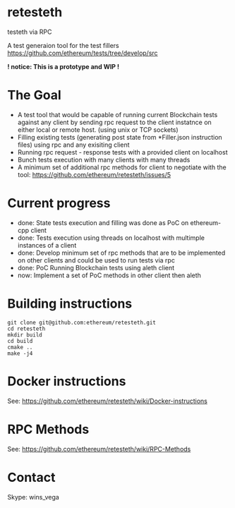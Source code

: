 # retesteth
testeth via RPC

A test generaion tool for the test fillers https://github.com/ethereum/tests/tree/develop/src

**! notice: This is a prototype and WIP !**

# The Goal

* A test tool that would be capable of running current Blockchain tests against any client by sending rpc request to the client instatnce on either local or remote host. (using unix or TCP sockets) 
* Filling existing tests (generating post state from *Filler.json instruction files) using rpc and any exisiting client
* Running rpc request - response tests with a provided client on localhost
* Bunch tests execution with many clients with many threads
* A minimum set of additional rpc methods for client to negotiate with the tool: https://github.com/ethereum/retesteth/issues/5

# Current progress

* done: State tests execution and filling was done as PoC on ethereum-cpp client
* done: Tests execution using threads on localhost with multimple instances of a client
* done: Develop minimum set of rpc methods that are to be implemented on other clients and could be used to run tests via rpc
* done: PoC Running Blockchain tests using aleth client
* now: Implement a set of PoC methods in other client then aleth

# Building instructions
```
git clone git@github.com:ethereum/retesteth.git
cd retesteth
mkdir build
cd build
cmake ..
make -j4
```

# Docker instructions
See: https://github.com/ethereum/retesteth/wiki/Docker-instructions

# RPC Methods
See: https://github.com/ethereum/retesteth/wiki/RPC-Methods

# Contact
Skype: wins_vega
